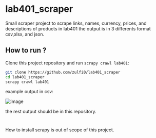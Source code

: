 # lab401_scraper
Small scraper project to scrape links, names, currency, prices, and descriptions of products in lab401
the output is in 3 differents format csv,xlsx, and json.

## How to run ?
Clone this project repository and run `scrapy crawl lab401`:
```bash
git clone https://github.com/zulfi0/lab401_scraper
cd lab401_scraper
scrapy crawl lab401
```
example output in csv:

![image](https://github.com/zulfi0/lab401_scraper/assets/68773572/bb126d01-9eca-485c-b8db-b86175f0d4c8)

the rest output should be in this repository.

#
How to install scrapy is out of scope of this project.
